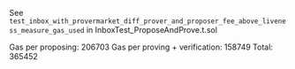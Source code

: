See `test_inbox_with_provermarket_diff_prover_and_proposer_fee_above_liveness_measure_gas_used` in InboxTest_ProposeAndProve.t.sol

Gas per proposing: 206703
Gas per proving + verification: 158749
Total: 365452
